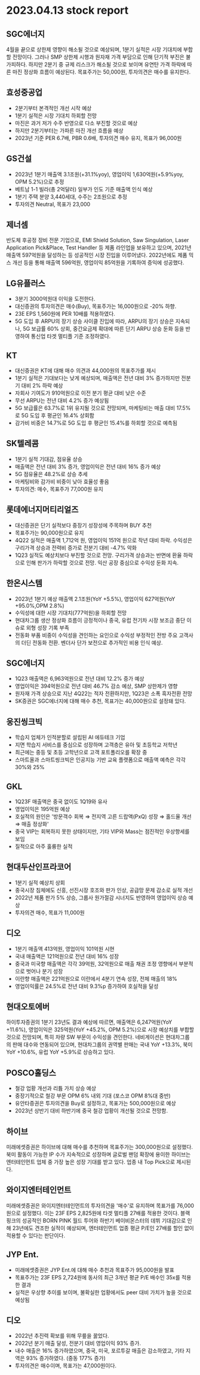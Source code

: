 # 2023.04.13 stock report
## SGC에너지
4월을 끝으로 상한제 영향이 해소될 것으로 예상되며, 1분기 실적은 시장 기대치에 부합할 전망이다. 그러나 SMP 상한제 시행과 원자재 가격 부담으로 인해 단기적 부진은 불가피하다. 하지만 2분기 중 규제 리스크가 해소될 것으로 보이며 유연탄 가격 하락에 따른 마진 정상화 흐름이 예상된다. 목표주가는 50,000원, 투자의견은 매수를 유지한다.
## 효성중공업
- 2분기부터 본격적인 개선 시작 예상
- 1분기 실적은 시장 기대치 하회할 전망
- 마진은 과거 저가 수주 반영으로 다소 부진할 것으로 예상
- 하지만 2분기부터는 가파른 마진 개선 흐름을 예상
- 2023년 기준 PER 6.7배, PBR 0.6배, 투자의견 매수 유지, 목표가 96,000원
## GS건설
- 2023년 1분기 매출액 3.1조원(+31.1%yoy), 영업이익 1,630억원(+5.9%yoy, OPM 5.2%)으로 추정
- 베트남 1-1 빌라(총 2억달러) 일부가 인도 기준 매출액 인식 예상
- 1분기 주택 분양 3,440세대, 수주는 2조원으로 추정
- 투자의견 Neutral, 목표가 23,000
## 제너셈
반도체 후공정 장비 전문 기업으로, EMI Shield Solution, Saw Singulation, Laser Application Pick&Place, Test Handler 등 제품 라인업을 보유하고 있으며, 2021년 매출액 597억원을 달성하는 등 성공적인 시장 진입을 이루어냈다. 2022년에도 제품 믹스 개선 등을 통해 매출액 596억원, 영업이익 85억원을 기록하여 증익에 성공했다.
## LG유플러스
- 3분기 3000억원대 이익을 도전한다.
- 대신증권의 투자의견은 매수(Buy), 목표주가는 16,000원으로 -20% 하향.
- 23E EPS 1,560원에 PER 10배를 적용하였다.
- 5G 도입 후 ARPU의 장기 상승 사이클 진입에 따라, ARPU의 장기 상승은 지속되나, 5G 보급률 60% 상회, 중간요금제 확대에 따른 단기 ARPU 상승 둔화 등을 반영하여 통신업 타겟 멀티플 기준 조정하였다.
## KT
- 대신증권은 KT에 대해 매수 의견과 44,000원의 목표주가를 제시
- 1분기 실적은 기대보다는 낮게 예상되며, 매출액은 전년 대비 3% 증가하지만 전분기 대비 2% 하락 예상
- 자회사 기여도가 910억원으로 이전 분기 평균 대비 낮은 수준
- 무선 ARPU는 전년 대비 4.2% 증가 예상됨
- 5G 보급률은 63.7%로 1위 유지될 것으로 전망되며, 마케팅비는 매출 대비 17.5%로 5G 도입 후 평균인 16.4% 상회함
- 감가비 비중은 14.7%로 5G 도입 후 평균인 15.4%를 하회할 것으로 예측됨
## SK텔레콤
- 1분기 실적 기대감, 점유율 상승
- 매출액은 전년 대비 3% 증가, 영업이익은 전년 대비 16% 증가 예상
- 5G 점유율은 48.2%로 상승 추세
- 마케팅비와 감가비 비중이 낮아 효율성 좋음
- 투자의견: 매수, 목표주가 77,000원 유지
## 롯데에너지머티리얼즈
- 대신증권은 단기 실적보다 중장기 성장성에 주목하며 BUY 추천
- 목표주가는 90,000원으로 유지
- 4Q22 실적은 매출액 1,712억 원, 영업이익 151억 원으로 작년 대비 하락. 수익성은 구리가격 상승과 전력비 증가로 전분기 대비 -4.7% 악화
- 1Q23 실적도 예상치보다 부진할 것으로 전망. 구리가격 상승과는 반면에 환율 하락으로 인해 판가가 하락할 것으로 전망. 익산 공장 중심으로 수익성 둔화 지속.
## 한온시스템
- 2023년 1분기 예상 매출액 2.1조원(YoY +5.5%), 영업이익 627억원(YoY +95.0%,OPM 2.8%)
- 수익성에 대한 시장 기대치(777억원)을 하회할 전망
- 현대차그룹 생산 정상화 흐름이 긍정적이나 중국, 유럽 전기차 시장 보조금 중단 이슈로 외형 성장 기록 부족
- 전동화 부품 비중이 수익성을 견인하는 요인으로 수익성 부정적인 전방 주요 고객사의 더딘 전동화 전환. 벤더사 단가 보전으로 추가적인 비용 인식 예상.
## SGC에너지
- 1Q23 매출액은 6,963억원으로 전년 대비 12.2% 증가 예상
- 영업이익은 394억원으로 전년 대비 46.7% 감소 예상, SMP 상한제가 영향
- 원자재 가격 상승으로 지난 4Q22는 적자 전환하지만, 1Q23은 소폭 흑자전환 전망
- SK증권은 SGC에너지에 대해 매수 추천, 목표가는 40,000원으로 설정돼 있다.
## 웅진씽크빅
- 학습지 업체가 인적분할로 설립된 AI 에듀테크 기업
- 지면 학습지 서비스를 중심으로 성장하며 고객층은 유아 및 초등학교 저학년
- 최근에는 중등 및 초등 고학년으로 고객 포트폴리오를 확장 중
- 스마트올과 스마트씽크빅은 인공지능 기반 교육 플랫폼으로 매출액 예측은 각각 30%와 25%
## GKL
- 1Q23F 매출액은 중국 없이도 1Q19와 유사
- 영업이익은 195억원 예상
- 호실적의 원인은 '방문객수 회복 ⇒ 전지역 고른 드랍액(PxQ) 성장 ⇒ 홀드율 개선 ⇒ 매출 정상화'
- 중국 VIP는 회복하지 못한 상태이지만, 기타 VIP와 Mass는 점진적인 우상향세를 보임
- 질적으로 아주 훌륭한 실적
## 현대두산인프라코어
- 1분기 실적 예상치 상회
- 중국시장 침체에도 신흥, 선진시장 호조와 판가 인상, 공급망 문제 감소로 실적 개선
- 2022년 제품 판가 5% 상승, 그룹사 원가절감 시너지도 반영하여 영업이익 상승 예상
- 투자의견 매수, 목표가 11,000원
## 디오
- 1분기 매출액 413억원, 영업이익 101억원 시현
- 국내 매출액은 121억원으로 전년 대비 16% 성장
- 중국과 미국향 매출액은 각각 39억원, 32억원으로 매출 채권 조정 영향에서 부분적으로 벗어나 분기 성장
- 이란향 매출액은 221억원으로 이란에서 4분기 연속 성장, 전체 매출의 18%
- 영업이익률은 24.5%로 전년 대비 9.3%p 증가하여 호실적을 달성
## 현대오토에버
하이투자증권의 1분기 23년도 결과 예상에 따르면, 매출액은 6,247억원(YoY +11.6%), 영업이익은 325억원(YoY +45.2%, OPM 5.2%)으로 시장 예상치를 부합할 것으로 전망되며, 특히 차량 SW 부문이 수익성을 견인한다. 네비게이션은 현대차그룹의 판매 대수와 연동되어 있으며, 현대차그룹의 권역별 판매는 국내 YoY +13.3%, 북미 YoY +10.6%, 유럽 YoY +5.9%로 상승하고 있다.
## POSCO홀딩스
- 철강 업황 개선과 리튬 가치 상승 예상
- 중장기적으로 철강 부문 OPM 6% 내외 기대 (포스코 OPM 8%대 중반)
- 유안타증권은 투자의견을 Buy로 설정하고, 목표가는 500,000원으로 예상
- 2023년 상반기 대비 하반기에 중국 철강 업황이 개선될 것으로 전망함.
## 하이브
미래에셋증권은 하이브에 대해 매수를 추천하며 목표주가는 300,000원으로 설정했다. 북미 활동이 가능한 IP 수가 지속적으로 성장하며 글로벌 팬덤 확장에 용이한 하이브는 엔터테인먼트 업체 중 가장 높은 성장 기대를 받고 있다. 업종 내 Top Pick으로 제시된다.
## 와이지엔터테인먼트
미래에셋증권은 와이지엔터테인먼트의 투자의견을 '매수'로 유지하며 목표가를 76,000원으로 설정했다. 이는 23F EPS 2,825원에 타겟 멀티플 27배를 적용한 것이다. 블랙핑크의 성공적인 BORN PINK 월드 투어와 하반기 베이비몬스터의 데뷔 기대감으로 인해 23년에도 견조한 실적이 예상되며, 엔터테인먼트 업종 평균 P/E인 27배를 할인 없이 적용할 수 있다는 판단이다.
## JYP Ent.
- 미래에셋증권은 JYP Ent.에 대해 매수 추천과 목표주가 95,000원을 발표
- 목표주가는 23F EPS 2,724원에 동사의 최근 3개년 평균 P/E 배수인 35x를 적용한 결과
- 실적은 우상향 추이를 보이며, 불확실한 업황에서도 peer 대비 가치가 높을 것으로 예상됨
## 디오
- 2022년 추진력 확보를 위해 무릎을 꿇었다.
- 2022년 분기 매출 달성, 전분기 대비 영업이익 93% 증가.
- 내수 매출은 16% 증가하였으며, 중국, 미국, 포르투갈 매출은 감소하였고, 기타 지역은 93% 증가하였다. (중동 177% 증가) 
- 투자의견은 매수이며, 목표가는 47,000원이다.